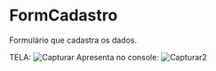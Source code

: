 # FormCadastro
Formulário que cadastra os dados.

TELA:
![Capturar](https://user-images.githubusercontent.com/48732887/109819483-df260b00-7c12-11eb-9adb-e17f64706f1e.PNG)
Apresenta no console:
![Capturar2](https://user-images.githubusercontent.com/48732887/109819485-dfbea180-7c12-11eb-8dc7-c2c6daa3e8bd.PNG)

